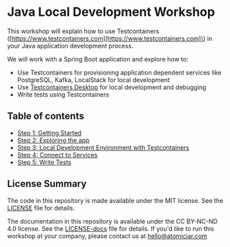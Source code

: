 # Java Local Development Workshop

This workshop will explain how to use Testcontainers \([https://www.testcontainers.com](https://www.testcontainers.com)\) in your Java application development process.

We will work with a Spring Boot application and explore how to:
* Use Testcontainers for provisioning application dependent services like PostgreSQL, Kafka, LocalStack for local development
* Use [Testcontainers Desktop](https://testcontainers.com/desktop/) for local development and debugging
* Write tests using Testcontainers

## Table of contents

* [Step 1: Getting Started](step-1-getting-started.md)
* [Step 2: Exploring the app](step-2-exploring-the-app.md)
* [Step 3: Local Development Environment with Testcontainers](step-3-local-development-environment.md)
* [Step 4: Connect to Services](step-4-connect-to-services.md)
* [Step 5: Write Tests](step-5-write-tests.md)


## License Summary
The code in this repository is made available under the MIT license. See the [LICENSE](LICENSE) file for details.

The documentation in this repository is available under the CC BY-NC-ND 4.0 license. See the [LICENSE-docs](LICENSE-docs) file for details.
If you'd like to run this workshop at your company, please contact us at [hello@atomicjar.com](mailto:hello@atomicjar.com)
